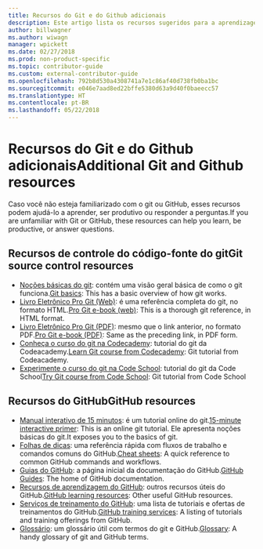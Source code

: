 ```yaml
---
title: Recursos do Git e do Github adicionais
description: Este artigo lista os recursos sugeridos para a aprendizagem do Git e do GitHub para contribuir para o docs.microsoft.com.
author: billwagner
ms.author: wiwagn
manager: wpickett
ms.date: 02/27/2018
ms.prod: non-product-specific
ms.topic: contributor-guide
ms.custom: external-contributor-guide
ms.openlocfilehash: 792b8d530a4308741a7e1c86af40d738fb0ba1bc
ms.sourcegitcommit: e046e7aad8ed22bffe5380d63a9d40f0baeecc57
ms.translationtype: HT
ms.contentlocale: pt-BR
ms.lasthandoff: 05/22/2018
---
```

# <a name="additional-git-and-github-resources"></a><span data-ttu-id="c0b53-103">Recursos do Git e do Github adicionais</span><span class="sxs-lookup"><span data-stu-id="c0b53-103">Additional Git and Github resources</span></span>

<span data-ttu-id="c0b53-104">Caso você não esteja familiarizado com o git ou GitHub, esses recursos podem ajudá-lo a aprender, ser produtivo ou responder a perguntas.</span><span class="sxs-lookup"><span data-stu-id="c0b53-104">If you are unfamiliar with Git or GitHub, these resources can help you learn, be productive, or answer questions.</span></span>

## <a name="git-source-control-resources"></a><span data-ttu-id="c0b53-105">Recursos de controle do código-fonte do git</span><span class="sxs-lookup"><span data-stu-id="c0b53-105">Git source control resources</span></span>

- <span data-ttu-id="c0b53-106">[Noções básicas do git](https://go.microsoft.com/fwlink/?linkid=853939): contém uma visão geral básica de como o git funciona.</span><span class="sxs-lookup"><span data-stu-id="c0b53-106">[Git basics](https://go.microsoft.com/fwlink/?linkid=853939): This has a basic overview of how git works.</span></span>
- <span data-ttu-id="c0b53-107">[Livro Eletrônico Pro Git (Web)](https://go.microsoft.com/fwlink/?linkid=853940): é uma referência completa do git, no formato HTML.</span><span class="sxs-lookup"><span data-stu-id="c0b53-107">[Pro Git e-book (web)](https://go.microsoft.com/fwlink/?linkid=853940): This is a thorough git reference, in HTML format.</span></span>
- <span data-ttu-id="c0b53-108">[Livro Eletrônico Pro Git (PDF)](https://progit2.s3.amazonaws.com/en/2016-03-22-f3531/progit-en.1084.pdf): mesmo que o link anterior, no formato PDF.</span><span class="sxs-lookup"><span data-stu-id="c0b53-108">[Pro Git e-book (PDF)](https://progit2.s3.amazonaws.com/en/2016-03-22-f3531/progit-en.1084.pdf): Same as the preceding link, in PDF form.</span></span>
- <span data-ttu-id="c0b53-109">[Conheça o curso do git na Codecademy](https://www.codecademy.com/learn/learn-git): tutorial do git da Codeacademy.</span><span class="sxs-lookup"><span data-stu-id="c0b53-109">[Learn Git course from Codecademy](https://www.codecademy.com/learn/learn-git): Git tutorial from Codeacademy.</span></span>
- <span data-ttu-id="c0b53-110">[Experimente o curso do git na Code School](https://www.codeschool.com/courses/try-git): tutorial do git da Code School</span><span class="sxs-lookup"><span data-stu-id="c0b53-110">[Try Git course from Code School](https://www.codeschool.com/courses/try-git): Git tutorial from Code School</span></span>

## <a name="github-resources"></a><span data-ttu-id="c0b53-111">Recursos do GitHub</span><span class="sxs-lookup"><span data-stu-id="c0b53-111">GitHub resources</span></span>

- <span data-ttu-id="c0b53-112">[Manual interativo de 15 minutos](https://try.github.io/): é um tutorial online do git.</span><span class="sxs-lookup"><span data-stu-id="c0b53-112">[15-minute interactive primer](https://try.github.io/): This is an online git tutorial.</span></span> <span data-ttu-id="c0b53-113">Ele apresenta noções básicas do git.</span><span class="sxs-lookup"><span data-stu-id="c0b53-113">It exposes you to the basics of git.</span></span>
- <span data-ttu-id="c0b53-114">[Folhas de dicas](https://go.microsoft.com/fwlink/?linkid=853941): uma referência rápida com fluxos de trabalho e comandos comuns do GitHub.</span><span class="sxs-lookup"><span data-stu-id="c0b53-114">[Cheat sheets](https://go.microsoft.com/fwlink/?linkid=853941): A quick reference to common GitHub commands and workflows.</span></span>
- <span data-ttu-id="c0b53-115">[Guias do GitHub](https://guides.github.com/): a página inicial da documentação do GitHub.</span><span class="sxs-lookup"><span data-stu-id="c0b53-115">[GitHub Guides](https://guides.github.com/): The home of GitHub documentation.</span></span>
- <span data-ttu-id="c0b53-116">[Recursos de aprendizagem do GitHub](https://help.github.com/articles/git-and-github-learning-resources/): outros recursos úteis do GitHub.</span><span class="sxs-lookup"><span data-stu-id="c0b53-116">[GitHub learning resources](https://help.github.com/articles/git-and-github-learning-resources/): Other useful GitHub resources.</span></span>
- <span data-ttu-id="c0b53-117">[Serviços de treinamento do GitHub](https://services.github.com/training/): uma lista de tutoriais e ofertas de treinamentos do GitHub.</span><span class="sxs-lookup"><span data-stu-id="c0b53-117">[GitHub training services](https://services.github.com/training/): A listing of tutorials and training offerings from GitHub.</span></span>
- <span data-ttu-id="c0b53-118">[Glossário](https://help.github.com/articles/github-glossary): um glossário útil com termos do git e GitHub.</span><span class="sxs-lookup"><span data-stu-id="c0b53-118">[Glossary](https://help.github.com/articles/github-glossary): A handy glossary of git and GitHub terms.</span></span>
